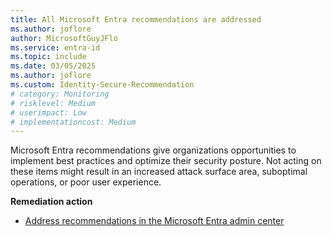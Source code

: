 ```yaml
---
title: All Microsoft Entra recommendations are addressed 
ms.author: joflore
author: MicrosoftGuyJFlo
ms.service: entra-id
ms.topic: include
ms.date: 03/05/2025
ms.author: joflore
ms.custom: Identity-Secure-Recommendation
# category: Monitoring
# risklevel: Medium
# userimpact: Low
# implementationcost: Medium
---
```

Microsoft Entra recommendations give organizations opportunities to implement best practices and optimize their security posture. Not acting on these items might result in an increased attack surface area, suboptimal operations, or poor user experience.

**Remediation action**

- [Address recommendations in the Microsoft Entra admin center](/entra/identity/monitoring-health/overview-recommendations#how-does-it-work)
